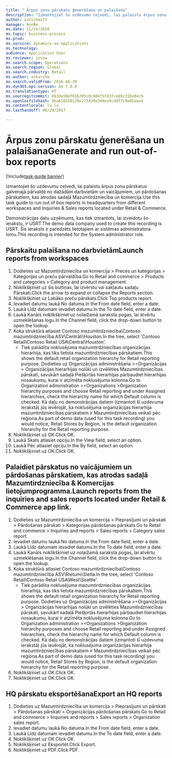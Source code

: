 ```yaml
--- 
title: " Ārpus zonu pārskatu ģenerēšana un palaišana"
description: "Izmantojiet šo uzdevumu ceļvedi, lai palaistu ārpus zonu pārskatus galvenajā pārvaldē no dažādām darbvietām un vaicājumiem, un pārdošanas pārskatiem, kas atrodas sadaļā Mazumtirdzniecība un komercija."
author: ashishmsft
manager: AnnBe
ms.date: 11/14/2016
ms.topic: business-process
ms.prod: 
ms.service: dynamics-ax-applications
ms.technology: 
audience: Application User
ms.reviewer: josaw
ms.search.scope: Operations
ms.search.region: Global
ms.search.industry: Retail
ms.author: asharchw
ms.search.validFrom: 2016-06-30
ms.dyn365.ops.version: AX 7.0.0
ms.translationtype: HT
ms.sourcegitcommit: 663da58ef01b705c0c984fbfd3fce8bc31be04c6
ms.openlocfilehash: 9ba616550120e273429e348ea9cddf7c9e8baee4
ms.contentlocale: lv-lv
ms.lasthandoff: 08/29/2017

---
```

# <a name="generate-and-run-out-of-box-reports"></a><span data-ttu-id="8b14b-103"> Ārpus zonu pārskatu ģenerēšana un palaišana</span><span class="sxs-lookup"><span data-stu-id="8b14b-103">Generate and run out-of-box reports</span></span>

[!include[task guide banner](../includes/task-guide-banner.md)]

<span data-ttu-id="8b14b-104">Izmantojiet šo uzdevumu ceļvedi, lai palaistu ārpus zonu pārskatus galvenajā pārvaldē no dažādām darbvietām un vaicājumiem, un pārdošanas pārskatiem, kas atrodas sadaļā Mazumtirdzniecība un komercija.</span><span class="sxs-lookup"><span data-stu-id="8b14b-104">Use this task guide to run out of box reports in headquarters from different workspaces and Inquiries & Sales reports located under Retail & Commerce.</span></span>



<span data-ttu-id="8b14b-105">Demonstrācijas datu uzņēmums, kas tiek izmantots, lai izveidotu šo ierakstu, ir USRT.</span><span class="sxs-lookup"><span data-stu-id="8b14b-105">The demo data company used to create this recording is USRT.</span></span> <span data-ttu-id="8b14b-106">Šis ieraksts ir paredzēts lietotajiem ar sistēmas administratora lomu.</span><span class="sxs-lookup"><span data-stu-id="8b14b-106">This recording is intended for the System administrator role.</span></span>


## <a name="launch-reports-from-workspaces"></a><span data-ttu-id="8b14b-107">Pārskaitu palaišana no darbvietām</span><span class="sxs-lookup"><span data-stu-id="8b14b-107">Launch reports from workspaces</span></span>
1. <span data-ttu-id="8b14b-108">Dodieties uz Mazumtirdzniecība un komercija > Preces un kategorijas > Kategorijas un preču pārvaldība.</span><span class="sxs-lookup"><span data-stu-id="8b14b-108">Go to Retail and commerce > Products and categories > Category and product management.</span></span>
2. <span data-ttu-id="8b14b-109">Noklikšķiniet uz šīs bultiņas, lai izvērstu vai sakļautu sadaļu Pārskati.</span><span class="sxs-lookup"><span data-stu-id="8b14b-109">Click the arrow to expand or collapse the Reports section.</span></span>
3. <span data-ttu-id="8b14b-110">Noklikšķiniet uz Labāko preču pārskats.</span><span class="sxs-lookup"><span data-stu-id="8b14b-110">Click Top products report.</span></span>
4. <span data-ttu-id="8b14b-111">Ievadiet datumu laukā No datuma.</span><span class="sxs-lookup"><span data-stu-id="8b14b-111">In the From date field, enter a date.</span></span>
5. <span data-ttu-id="8b14b-112">Laukā Līdz datumam ievadiet datumu.</span><span class="sxs-lookup"><span data-stu-id="8b14b-112">In the To date field, enter a date.</span></span>
6. <span data-ttu-id="8b14b-113">Laukā Kanāls noklikšķiniet uz nolaižamā saraksta pogas, lai atvērtu uzmeklēšanas logu.</span><span class="sxs-lookup"><span data-stu-id="8b14b-113">In the Channel field, click the drop-down button to open the lookup.</span></span>
7. <span data-ttu-id="8b14b-114">Koka struktūrā atlasiet Contoso mazumtirdzniecība\Contoso mazumtirdzniecība ASV\Centrāli\Houston.</span><span class="sxs-lookup"><span data-stu-id="8b14b-114">In the tree, select 'Contoso Retail\Contoso Retail USA\Central\Houston'.</span></span>
    * <span data-ttu-id="8b14b-115">Tiek parādīta noklusējuma mazumtirdzniecības organizācijas hierarhija, kas tiks lietota mazumtirdzniecības pārskatiem.</span><span class="sxs-lookup"><span data-stu-id="8b14b-115">This shows the default retail organization hierarchy for Retail reporting purpose.</span></span>   <span data-ttu-id="8b14b-116">Dodieties uz Organizācijas administrēšana >Organizācijas > Organizācijas hierarhijas nolūki un izvēlēties Mazumtirdzniecības pārskati, savukārt sadaļā Piešķirtās hierarhijas pārbaudiet hierarhijas nosaukumu, kurai ir atzīmēta noklusējuma kolonna.</span><span class="sxs-lookup"><span data-stu-id="8b14b-116">Go to Organization administration >Organizations >Organization hierarchy purposes and choose Retail reporting and under Assigned hierarchies, check the hierarchy name for which Default column is checked.</span></span>      <span data-ttu-id="8b14b-117">Kā daļu no demonstrācijas datiem (izmantoti šī uzdevuma ierakstā) jūs ievērojāt, ka noklusējuma organizācijas hierarhija mazumtirdzniecības pārskatiem ir Mazumtirdzniecības veikali pēc reģiona.</span><span class="sxs-lookup"><span data-stu-id="8b14b-117">As part of demo data (used for this task recording) you would notice, Retail Stores by Region, is the default organization hierarchy for the Retail reporting purpose.</span></span>     
8. <span data-ttu-id="8b14b-118">Noklikšķiniet uz OK.</span><span class="sxs-lookup"><span data-stu-id="8b14b-118">Click OK.</span></span>
9. <span data-ttu-id="8b14b-119">Laukā Skats atlasiet opciju.</span><span class="sxs-lookup"><span data-stu-id="8b14b-119">In the View field, select an option.</span></span>
10. <span data-ttu-id="8b14b-120">Laukā Pēc atlasiet opciju.</span><span class="sxs-lookup"><span data-stu-id="8b14b-120">In the By field, select an option.</span></span>
11. <span data-ttu-id="8b14b-121">Noklikšķiniet uz OK.</span><span class="sxs-lookup"><span data-stu-id="8b14b-121">Click OK.</span></span>

## <a name="launch-reports-from-the-inquiries-and-sales-reports-located-under-retail--commerce-app-link"></a><span data-ttu-id="8b14b-122">Palaidiet pārskatus no vaicājumiem un pārdošanas pārskatiem, kas atrodas sadaļā Mazumtirdzniecība & Komercijas lietojumprogramma.</span><span class="sxs-lookup"><span data-stu-id="8b14b-122">Launch reports from the inquiries and sales reports located under Retail & Commerce app link.</span></span>
1. <span data-ttu-id="8b14b-123">Dodieties uz Mazumtirdzniecība un komercija > Pieprasījumi un pārskati > Pārdošanas pārskati > Kategorijas pārdošanas pārskats.</span><span class="sxs-lookup"><span data-stu-id="8b14b-123">Go to Retail and commerce > Inquiries and reports > Sales reports > Category sales report.</span></span>
2. <span data-ttu-id="8b14b-124">Ievadiet datumu laukā No datuma.</span><span class="sxs-lookup"><span data-stu-id="8b14b-124">In the From date field, enter a date.</span></span>
3. <span data-ttu-id="8b14b-125">Laukā Līdz datumam ievadiet datumu.</span><span class="sxs-lookup"><span data-stu-id="8b14b-125">In the To date field, enter a date.</span></span>
4. <span data-ttu-id="8b14b-126">Laukā Kanāls noklikšķiniet uz nolaižamā saraksta pogas, lai atvērtu uzmeklēšanas logu.</span><span class="sxs-lookup"><span data-stu-id="8b14b-126">In the Channel field, click the drop-down button to open the lookup.</span></span>
5. <span data-ttu-id="8b14b-127">Koka struktūrā atlasiet Contoso mazumtirdzniecība\Contoso mazumtirdzniecība ASV\Rietumi\Sietla.</span><span class="sxs-lookup"><span data-stu-id="8b14b-127">In the tree, select 'Contoso Retail\Contoso Retail USA\West\Seattle'.</span></span>
    * <span data-ttu-id="8b14b-128">Tiek parādīta noklusējuma mazumtirdzniecības organizācijas hierarhija, kas tiks lietota mazumtirdzniecības pārskatiem.</span><span class="sxs-lookup"><span data-stu-id="8b14b-128">This shows the default retail organization hierarchy for Retail reporting purpose.</span></span>   <span data-ttu-id="8b14b-129">Dodieties uz Organizācijas administrēšana >Organizācijas > Organizācijas hierarhijas nolūki un izvēlēties Mazumtirdzniecības pārskati, savukārt sadaļā Piešķirtās hierarhijas pārbaudiet hierarhijas nosaukumu, kurai ir atzīmēta noklusējuma kolonna.</span><span class="sxs-lookup"><span data-stu-id="8b14b-129">Go to Organization administration >Organizations >Organization hierarchy purposes and choose Retail reporting and under Assigned hierarchies, check the hierarchy name for which Default column is checked.</span></span>      <span data-ttu-id="8b14b-130">Kā daļu no demonstrācijas datiem (izmantoti šī uzdevuma ierakstā) jūs ievērojāt, ka noklusējuma organizācijas hierarhija mazumtirdzniecības pārskatiem ir Mazumtirdzniecības veikali pēc reģiona.</span><span class="sxs-lookup"><span data-stu-id="8b14b-130">As part of demo data (used for this task recording) you would notice, Retail Stores by Region, is the default organization hierarchy for the Retail reporting purpose.</span></span>     
6. <span data-ttu-id="8b14b-131">Noklikšķiniet uz OK.</span><span class="sxs-lookup"><span data-stu-id="8b14b-131">Click OK.</span></span>
7. <span data-ttu-id="8b14b-132">Noklikšķiniet uz OK.</span><span class="sxs-lookup"><span data-stu-id="8b14b-132">Click OK.</span></span>

## <a name="export-an-hq-reports"></a><span data-ttu-id="8b14b-133">HQ pārskatu eksportēšana</span><span class="sxs-lookup"><span data-stu-id="8b14b-133">Export an HQ reports</span></span>
1. <span data-ttu-id="8b14b-134">Dodieties uz Mazumtirdzniecība un komercija > Pieprasījumi un pārskati > Pārdošanas pārskati > Organizācijas pārdošanas pārskats.</span><span class="sxs-lookup"><span data-stu-id="8b14b-134">Go to Retail and commerce > Inquiries and reports > Sales reports > Organization sales report.</span></span>
2. <span data-ttu-id="8b14b-135">Ievadiet datumu laukā No datuma.</span><span class="sxs-lookup"><span data-stu-id="8b14b-135">In the From date field, enter a date.</span></span>
3. <span data-ttu-id="8b14b-136">Laukā Līdz datumam ievadiet datumu.</span><span class="sxs-lookup"><span data-stu-id="8b14b-136">In the To date field, enter a date.</span></span>
4. <span data-ttu-id="8b14b-137">Noklikšķiniet uz OK.</span><span class="sxs-lookup"><span data-stu-id="8b14b-137">Click OK.</span></span>
5. <span data-ttu-id="8b14b-138">Noklikšķiniet uz Eksportēt.</span><span class="sxs-lookup"><span data-stu-id="8b14b-138">Click Export.</span></span>
6. <span data-ttu-id="8b14b-139">Noklikšķiniet uz PDF.</span><span class="sxs-lookup"><span data-stu-id="8b14b-139">Click PDF.</span></span>


